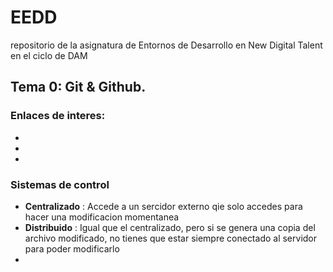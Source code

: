 # EEDD

repositorio de la asignatura de Entornos de Desarrollo en New Digital Talent en el ciclo de DAM

## Tema 0: Git & Github.

### Enlaces de interes:

-
-
-

### Sistemas de control

- **Centralizado** : Accede a un sercidor externo qie solo accedes para hacer una modificacion momentanea
-  **Distribuido** : Igual que el centralizado, pero si se genera una copia del archivo modificado, no tienes que estar siempre conectado al servidor para poder modificarlo
-  
